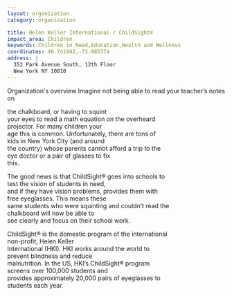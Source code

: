 ```yaml
---
layout: organization
category: organization

title: Helen Keller International / ChildSight®
impact_area: Children
keywords: Children in Need,Education,Health and Wellness
coordinates: 40.741882,-73.985374
address: |
  352 Park Avenue South, 12th Floor
  New York NY 10010
---
```

Organization's overview
Imagine not being able to read your teacher’s notes on 

the chalkboard, or having to squint  
your eyes to read a math equation on the overheard  
projector.  For many children your  
age this is common.   Unfortunately, there are tons of  
kids in New York City (and around  
the country) whose parents cannot afford a trip to the  
eye doctor or a pair of glasses to fix  
this. 
 
The good news is that ChildSight® goes into schools to  
test the vision of students in need,  
and if they have vision problems, provides them with  
free eyeglasses.  This means these  
same students who were squinting and couldn’t read the  
chalkboard will now be able to  
see clearly and focus on their school work. 
 
ChildSight® is the domestic program of the international  
non-profit, Helen Keller  
International (HKI).  HKI works around the world to  
prevent blindness and reduce  
malnutrition.  In the US, HKI’s ChildSight® program  
screens over 100,000 students and  
provides approximately 20,000 pairs of eyeglasses to  
students each year. 